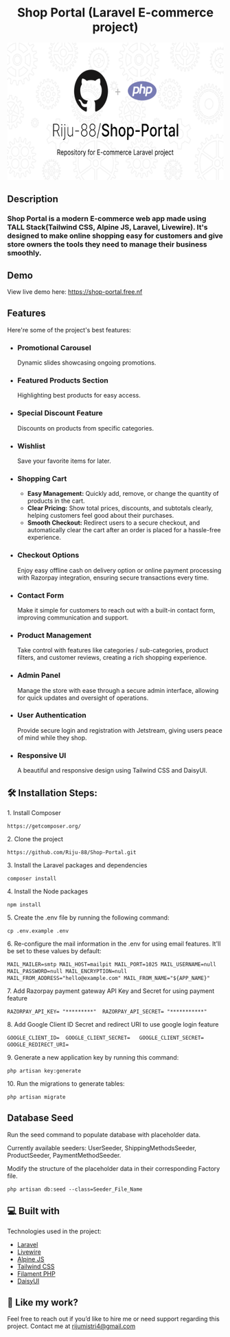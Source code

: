 <h1 align="center" id="title">Shop Portal (Laravel E-commerce project)</h1>

<p align="center"><img src="readme-image.svg" alt="Shop-Portal" width="640" height="320" /></p>

## Description

### Shop Portal is a modern E-commerce web app made using TALL Stack(Tailwind CSS, Alpine JS, Laravel, Livewire). It's designed to make online shopping easy for customers and give store owners the tools they need to manage their business smoothly.

## Demo

View live demo here: https://shop-portal.free.nf

## Features

Here're some of the project's best features:

-   ### Promotional Carousel
    Dynamic slides showcasing ongoing promotions.
-   ### Featured Products Section
    Highlighting best products for easy access.
-   ### Special Discount Feature
    Discounts on products from specific categories.
-   ### Wishlist
    Save your favorite items for later.
-   ### Shopping Cart
    -   <strong>Easy Management:</strong> Quickly add, remove, or change the quantity of products in the cart.
    -   <strong>Clear Pricing:</strong> Show total prices, discounts, and subtotals clearly, helping customers feel good about their purchases.
    -   <strong>Smooth Checkout:</strong> Redirect users to a secure checkout, and automatically clear the cart after an order is placed for a hassle-free experience.
-   ### Checkout Options
    Enjoy easy offline cash on delivery option or online payment processing with Razorpay integration, ensuring secure transactions every time.
-   ### Contact Form
    Make it simple for customers to reach out with a built-in contact form, improving communication and support.
-   ### Product Management
    Take control with features like categories / sub-categories, product filters, and customer reviews, creating a rich shopping experience.
-   ### Admin Panel
    Manage the store with ease through a secure admin interface, allowing for quick updates and oversight of operations.
-   ### User Authentication
    Provide secure login and registration with Jetstream, giving users peace of mind while they shop.
-   ### Responsive UI
    A beautiful and responsive design using Tailwind CSS and DaisyUI.

## 🛠️ Installation Steps:

<p>1. Install Composer</p>

```
https://getcomposer.org/
```

<p>2. Clone the project</p>

```
https://github.com/Riju-88/Shop-Portal.git
```

<p>3. Install the Laravel packages and dependencies</p>

```
composer install
```

<p>4. Install the Node packages</p>

```
npm install
```

<p>5. Create the .env file by running the following command:</p>

```
cp .env.example .env
```

<p>6. Re-configure the mail information in the .env for using email features. It'll be set to these values by default:</p>

```
MAIL_MAILER=smtp MAIL_HOST=mailpit MAIL_PORT=1025 MAIL_USERNAME=null MAIL_PASSWORD=null MAIL_ENCRYPTION=null MAIL_FROM_ADDRESS="hello@example.com" MAIL_FROM_NAME="${APP_NAME}"
```

<p>7. Add Razorpay payment gateway API Key and Secret for using payment feature</p>

```
RAZORPAY_API_KEY= "*********"  RAZORPAY_API_SECRET= "***********"
```

<p>8. Add Google Client ID Secret and redirect URI to use google login feature</p>

```
GOOGLE_CLIENT_ID=  GOOGLE_CLIENT_SECRET=   GOOGLE_CLIENT_SECRET= GOOGLE_REDIRECT_URI=
```

<p>9. Generate a new application key by running this command:</p>

```
php artisan key:generate
```

<p>10. Run the migrations to generate tables:</p>

```
php artisan migrate
```

## Database Seed

<p>Run the seed command to populate database with placeholder data.</p>
<p>Currently available seeders: UserSeeder, ShippingMethodsSeeder, ProductSeeder, PaymentMethodSeeder. </p>
<p>Modify the structure of the placeholder data in their corresponding Factory file. </p>

```
php artisan db:seed --class=Seeder_File_Name
```

<h2>💻 Built with</h2>

Technologies used in the project:

-   [Laravel](https://laravel.com/)
-   [Livewire](https://livewire.laravel.com/)
-   [Alpine JS](https://alpinejs.dev/)
-   [Tailwind CSS](https://tailwindcss.com/)
-   [Filament PHP](https://filamentphp.com/)
-   [DaisyUI](https://daisyui.com/)

<h2>🌟 Like my work?</h2>

Feel free to reach out if you’d like to hire me or need support regarding this project. Contact me at rijumistri4@gmail.com
